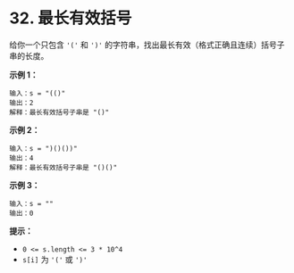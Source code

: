 # 32. 最长有效括号

给你一个只包含 `'('` 和 `')'` 的字符串，找出最长有效（格式正确且连续）括号子串的长度。

**示例 1：**

```()
输入：s = "(()"
输出：2
解释：最长有效括号子串是 "()"
```

**示例 2：**

```()
输入：s = ")()())"
输出：4
解释：最长有效括号子串是 "()()"
```

**示例 3：**

```()
输入：s = ""
输出：0
```

**提示：**

- `0 <= s.length <= 3 * 10^4`
- `s[i]` 为 `'('` 或 `')'`
